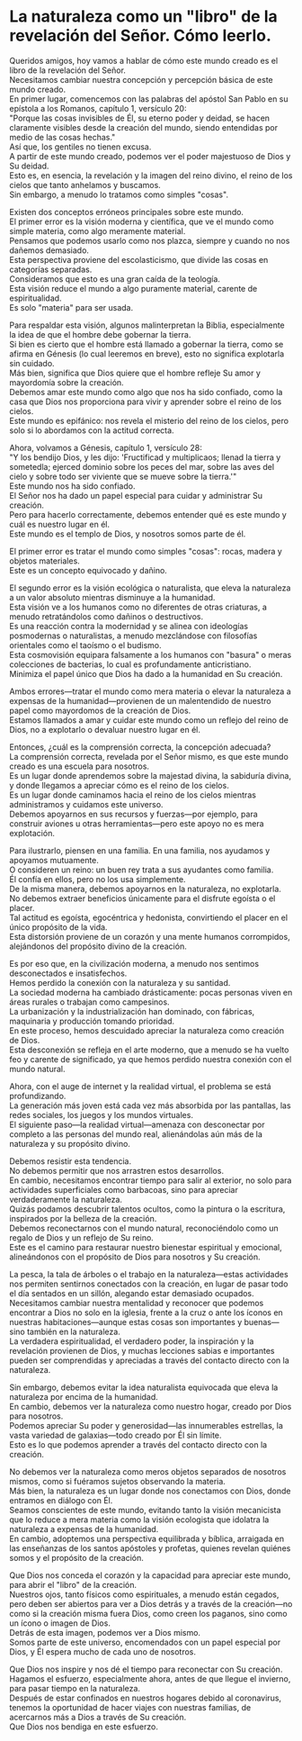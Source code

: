 # La naturaleza como un "libro" de la revelación del Señor. Cómo leerlo.  

Queridos amigos, hoy vamos a hablar de cómo este mundo creado es el libro de la revelación del Señor.  
Necesitamos cambiar nuestra concepción y percepción básica de este mundo creado.  
En primer lugar, comencemos con las palabras del apóstol San Pablo en su epístola a los Romanos, capítulo 1, versículo 20:  
"Porque las cosas invisibles de Él, su eterno poder y deidad, se hacen claramente visibles desde la creación del mundo, siendo entendidas por medio de las cosas hechas."  
Así que, los gentiles no tienen excusa.  
A partir de este mundo creado, podemos ver el poder majestuoso de Dios y Su deidad.  
Esto es, en esencia, la revelación y la imagen del reino divino, el reino de los cielos que tanto anhelamos y buscamos.  
Sin embargo, a menudo lo tratamos como simples "cosas".  

Existen dos conceptos erróneos principales sobre este mundo.  
El primer error es la visión moderna y científica, que ve el mundo como simple materia, como algo meramente material.  
Pensamos que podemos usarlo como nos plazca, siempre y cuando no nos dañemos demasiado.  
Esta perspectiva proviene del escolasticismo, que divide las cosas en categorías separadas.  
Consideramos que esto es una gran caída de la teología.  
Esta visión reduce el mundo a algo puramente material, carente de espiritualidad.  
Es solo "materia" para ser usada.  

Para respaldar esta visión, algunos malinterpretan la Biblia, especialmente la idea de que el hombre debe gobernar la tierra.  
Si bien es cierto que el hombre está llamado a gobernar la tierra, como se afirma en Génesis (lo cual leeremos en breve), esto no significa explotarla sin cuidado.  
Más bien, significa que Dios quiere que el hombre refleje Su amor y mayordomía sobre la creación.  
Debemos amar este mundo como algo que nos ha sido confiado, como la casa que Dios nos proporciona para vivir y aprender sobre el reino de los cielos.  
Este mundo es epifánico: nos revela el misterio del reino de los cielos, pero solo si lo abordamos con la actitud correcta.  

Ahora, volvamos a Génesis, capítulo 1, versículo 28:  
"Y los bendijo Dios, y les dijo: 'Fructificad y multiplicaos; llenad la tierra y sometedla; ejerced dominio sobre los peces del mar, sobre las aves del cielo y sobre todo ser viviente que se mueve sobre la tierra.'"  
Este mundo nos ha sido confiado.  
El Señor nos ha dado un papel especial para cuidar y administrar Su creación.  
Pero para hacerlo correctamente, debemos entender qué es este mundo y cuál es nuestro lugar en él.  
Este mundo es el templo de Dios, y nosotros somos parte de él.  

El primer error es tratar el mundo como simples "cosas": rocas, madera y objetos materiales.  
Este es un concepto equivocado y dañino.  

El segundo error es la visión ecológica o naturalista, que eleva la naturaleza a un valor absoluto mientras disminuye a la humanidad.  
Esta visión ve a los humanos como no diferentes de otras criaturas, a menudo retratándolos como dañinos o destructivos.  
Es una reacción contra la modernidad y se alinea con ideologías posmodernas o naturalistas, a menudo mezclándose con filosofías orientales como el taoísmo o el budismo.  
Esta cosmovisión equipara falsamente a los humanos con "basura" o meras colecciones de bacterias, lo cual es profundamente anticristiano.  
Minimiza el papel único que Dios ha dado a la humanidad en Su creación.  

Ambos errores—tratar el mundo como mera materia o elevar la naturaleza a expensas de la humanidad—provienen de un malentendido de nuestro papel como mayordomos de la creación de Dios.  
Estamos llamados a amar y cuidar este mundo como un reflejo del reino de Dios, no a explotarlo o devaluar nuestro lugar en él.  

Entonces, ¿cuál es la comprensión correcta, la concepción adecuada?  
La comprensión correcta, revelada por el Señor mismo, es que este mundo creado es una escuela para nosotros.  
Es un lugar donde aprendemos sobre la majestad divina, la sabiduría divina, y donde llegamos a apreciar cómo es el reino de los cielos.  
Es un lugar donde caminamos hacia el reino de los cielos mientras administramos y cuidamos este universo.  
Debemos apoyarnos en sus recursos y fuerzas—por ejemplo, para construir aviones u otras herramientas—pero este apoyo no es mera explotación.  

Para ilustrarlo, piensen en una familia. En una familia, nos ayudamos y apoyamos mutuamente.  
O consideren un reino: un buen rey trata a sus ayudantes como familia.  
Él confía en ellos, pero no los usa simplemente.  
De la misma manera, debemos apoyarnos en la naturaleza, no explotarla.  
No debemos extraer beneficios únicamente para el disfrute egoísta o el placer.  
Tal actitud es egoísta, egocéntrica y hedonista, convirtiendo el placer en el único propósito de la vida.  
Esta distorsión proviene de un corazón y una mente humanos corrompidos, alejándonos del propósito divino de la creación.  

Es por eso que, en la civilización moderna, a menudo nos sentimos desconectados e insatisfechos.  
Hemos perdido la conexión con la naturaleza y su santidad.  
La sociedad moderna ha cambiado drásticamente: pocas personas viven en áreas rurales o trabajan como campesinos.  
La urbanización y la industrialización han dominado, con fábricas, maquinaria y producción tomando prioridad.  
En este proceso, hemos descuidado apreciar la naturaleza como creación de Dios.  
Esta desconexión se refleja en el arte moderno, que a menudo se ha vuelto feo y carente de significado, ya que hemos perdido nuestra conexión con el mundo natural.  

Ahora, con el auge de internet y la realidad virtual, el problema se está profundizando.  
La generación más joven está cada vez más absorbida por las pantallas, las redes sociales, los juegos y los mundos virtuales.  
El siguiente paso—la realidad virtual—amenaza con desconectar por completo a las personas del mundo real, alienándolas aún más de la naturaleza y su propósito divino.  

Debemos resistir esta tendencia.  
No debemos permitir que nos arrastren estos desarrollos.  
En cambio, necesitamos encontrar tiempo para salir al exterior, no solo para actividades superficiales como barbacoas, sino para apreciar verdaderamente la naturaleza.  
Quizás podamos descubrir talentos ocultos, como la pintura o la escritura, inspirados por la belleza de la creación.  
Debemos reconectarnos con el mundo natural, reconociéndolo como un regalo de Dios y un reflejo de Su reino.  
Este es el camino para restaurar nuestro bienestar espiritual y emocional, alineándonos con el propósito de Dios para nosotros y Su creación.

La pesca, la tala de árboles o el trabajo en la naturaleza—estas actividades nos permiten sentirnos conectados con la creación, en lugar de pasar todo el día sentados en un sillón, alegando estar demasiado ocupados.  
Necesitamos cambiar nuestra mentalidad y reconocer que podemos encontrar a Dios no solo en la iglesia, frente a la cruz o ante los íconos en nuestras habitaciones—aunque estas cosas son importantes y buenas—sino también en la naturaleza.  
La verdadera espiritualidad, el verdadero poder, la inspiración y la revelación provienen de Dios, y muchas lecciones sabias e importantes pueden ser comprendidas y apreciadas a través del contacto directo con la naturaleza.  

Sin embargo, debemos evitar la idea naturalista equivocada que eleva la naturaleza por encima de la humanidad.  
En cambio, debemos ver la naturaleza como nuestro hogar, creado por Dios para nosotros.  
Podemos apreciar Su poder y generosidad—las innumerables estrellas, la vasta variedad de galaxias—todo creado por Él sin límite.  
Esto es lo que podemos aprender a través del contacto directo con la creación.  

No debemos ver la naturaleza como meros objetos separados de nosotros mismos, como si fuéramos sujetos observando la materia.  
Más bien, la naturaleza es un lugar donde nos conectamos con Dios, donde entramos en diálogo con Él.  
Seamos conscientes de este mundo, evitando tanto la visión mecanicista que lo reduce a mera materia como la visión ecologista que idolatra la naturaleza a expensas de la humanidad.  
En cambio, adoptemos una perspectiva equilibrada y bíblica, arraigada en las enseñanzas de los santos apóstoles y profetas, quienes revelan quiénes somos y el propósito de la creación.  

Que Dios nos conceda el corazón y la capacidad para apreciar este mundo, para abrir el "libro" de la creación.  
Nuestros ojos, tanto físicos como espirituales, a menudo están cegados, pero deben ser abiertos para ver a Dios detrás y a través de la creación—no como si la creación misma fuera Dios, como creen los paganos, sino como un ícono o imagen de Dios.  
Detrás de esta imagen, podemos ver a Dios mismo.  
Somos parte de este universo, encomendados con un papel especial por Dios, y Él espera mucho de cada uno de nosotros.  

Que Dios nos inspire y nos dé el tiempo para reconectar con Su creación.  
Hagamos el esfuerzo, especialmente ahora, antes de que llegue el invierno, para pasar tiempo en la naturaleza.  
Después de estar confinados en nuestros hogares debido al coronavirus, tenemos la oportunidad de hacer viajes con nuestras familias, de acercarnos más a Dios a través de Su creación.  
Que Dios nos bendiga en este esfuerzo.

